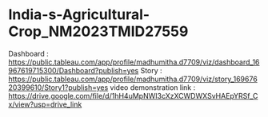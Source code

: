 # India-s-Agricultural-Crop_NM2023TMID27559
Dashboard : https://public.tableau.com/app/profile/madhumitha.d7709/viz/dashboard_16967619715300/Dashboard?publish=yes
Story : https://public.tableau.com/app/profile/madhumitha.d7709/viz/story_16967620399610/Story1?publish=yes
video demonstration link : https://drive.google.com/file/d/1hH4uMpNWI3cXzXCWDWXSvHAEpYRSf_Cx/view?usp=drive_link
